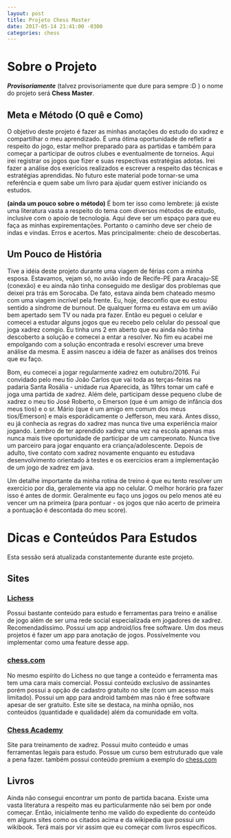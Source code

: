 ```yaml
---
layout: post
title: Projeto Chess Master
date: 2017-05-14 21:41:00 -0300
categories: chess
---
```


# Sobre o Projeto

_**Provisoriamente**_ (talvez provisoriamente que dure para sempre :D ) o nome do projeto será **Chess Master**.

## Meta e Método (O quê e Como)

O objetivo deste projeto é fazer as minhas anotações do estudo do xadrez e compartilhar o meu aprendizado. É uma ótima oportunidade de refletir a respeito do jogo, estar melhor preparado para as partidas e também para começar a participar de outros clubes e eventualmente de torneios. Aqui irei registrar os jogos que fizer e suas respectivas estratégias adotas. Irei fazer a análise dos exerícios realizados e escrever a respeito das técnicas e estratégias aprendidas. No futuro este material pode tornar-se uma referência e quem sabe um livro para ajudar quem estiver iniciando os estudos.

**(ainda um pouco sobre o método)** É bom ter isso como lembrete: já existe uma literatura vasta a respeito do tema com diversos métodos de estudo, inclusive com o apoio de tecnologia. Aqui deve ser um espaço para que eu faça as minhas expirementações. Portanto o caminho deve ser cheio de indas e vindas. Erros e acertos. Mas principalmente: cheio de descobertas.

## Um Pouco de História

Tive a idéia deste projeto durante uma viagem de férias com a minha esposa. Estavamos, vejam só, no avião indo de Recife-PE para Aracaju-SE (conexão) e eu ainda não tinha conseguido me desligar dos problemas que deixei pra trás em Sorocaba. De fato, estava ainda bem chateado mesmo com uma viagem incrível pela frente. Eu, hoje, desconfio que eu estou sentido a síndrome de burnout. De qualquer forma eu estava em um avião bem apertado sem TV ou nada pra fazer. Então eu peguei o celular e comecei a estudar alguns jogos que eu recebo pelo celular do pessoal que joga xadrez comgio. Eu tinha uns 2 em aberto que eu ainda não tinha descoberto a solução e comecei a entar a resolver. No fim eu acabei me empolgando com a solução encontrada e resolvi escrever uma breve análise da mesma. E assim nasceu a idéia de fazer as análises dos treinos que eu faço.

Bom, eu comecei a jogar regularmente xadrez em outubro/2016. Fui convidado pelo meu tio João Carlos que vai toda as terças-feiras na padaria Santa Rosália - unidade rua Aparecida, às 19hrs tomar um café e joga uma partida de xadrez. Além dele, participam desse pequeno clube de xadrez o meu tio José Roberto, o Emerson (que é um amigo de infância dos meus tios) e o sr. Mário (que é um amigo em comum dos meus tios/Emerson) e mais esporádicamente o Jefferson, meu xará. Antes disso, eu já conhecia as regras do xadrez mas nunca tive uma experiência maior jogando. Lembro de ter aprendido xadrez uma vez na escola apenas mas nunca mais tive oportunidade de participar de um campeonato. Nunca tive um parceiro para jogar enquanto era criança/adolescente. Depois de adulto, tive contato com xadrez novamente enquanto eu estudava desenvolvimento orientado à testes e os exercícios eram a implementação de um jogo de xadrez em java.

Um detalhe importante da minha rotina de treino é que eu tento resolver um exercício por dia, geralemente via app no celular. O melhor horário pra fazer isso é antes de dormir. Geralmente eu faço uns jogos ou pelo menos até eu vencer um na primeira (para pontuar - os jogos que não acerto de primeira a pontuação é descontada do meu score).

# Dicas e Conteúdos Para Estudos

Esta sessão será atualizada constantemente durante este projeto.

## Sites

### [Lichess](http://lichess.org "Conteúdo e App para Xadrez no Espírito Free Software")

Possui bastante conteúdo para estudo e ferramentas para treino e análise de jogo além de ser uma rede social especializada em jogadores de xadrez. Recomendadíssimo.
Possui um app android/ios free software. Um dos meus projetos é fazer um app para anotação de jogos. Possívelmente vou implementar como uma feature desse app.

### [chess.com](http://chess.com "Slogan: The #1 chess site")

No mesmo espírito do Lichess no que tange a conteúdo e ferramenta mas tem uma cara mais comercial. Possui conteúdo exclusivo de assinantes porém possui a opção de cadastro gratuito no site (com um acesso mais limitado). Possui um app para android também mas não é free software apesar de ser gratuito. Este site se destaca, na minha opnião, nos conteúdos (quantidade e qualidade) além da comunidade em volta.

### [Chess Academy](http://chessacademy.com "Site de Treinamento de Xadrez")

Site para treinamento de xadrez. Possui muito conteúdo e umas ferramentas legais para estudo. Possue um curso bem estruturado que vale a pena fazer. também possui conteúdo premium a exemplo do [chess.com](http://chess.com "Slogan: The #1 chess site")

## Livros

Ainda não consegui encontrar um ponto de partida bacana. Existe uma vasta literatura a respeito mas eu particularmente não sei bem por onde começar. Então, inicialmente tenho me valido do expediente do conteúdo em alguns sites como os citados acima e da wikipedia que possui um wikibook. Terá mais por vir assim que eu começar com livros específicos.
